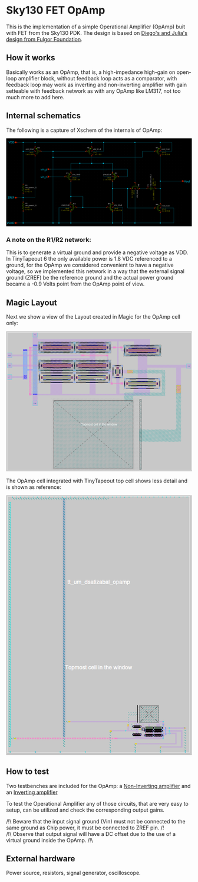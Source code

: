 <!---

This file is used to generate your project datasheet. Please fill in the information below and delete any unused
sections.

You can also include images in this folder and reference them in the markdown. Each image must be less than
512 kb in size, and the combined size of all images must be less than 1 MB.
-->

# Sky130 FET OpAmp

This is the implementation of a simple Operational Amplifier (OpAmp) buit with FET from the Sky130 PDK. The design is based on [Diego's and Julia's design from Fulgor Foundation](https://github.com/diegohernando/caravel_fulgor_opamp/tree/master/xschem).

## How it works

Basically works as an OpAmp, that is, a high-impedance high-gain on open-loop amplifier block, without feedback loop acts as a comparator, with feedback loop may work as inverting and non-inverting amplifier with gain setteable with feedback network as with any OpAmp like LM317, not too much more to add here.

## Internal schematics

The following is a capture of Xschem of the internals of OpAmp:

![OpAmp schematics](./img/xschem.png "OpAmp schematics")

### A note on the R1/R2 network:

This is to generate a virtual ground and provide a negative voltage as VDD. In TinyTapeout 6 the only available power is 1.8 VDC referenced to a ground, for the OpAmp we considered convenient to have a negative voltage, so we implemented this network in a way that the external signal ground (ZREF) be the reference ground and the actual power ground became a -0.9 Volts point from the OpAmp point of view.

## Magic Layout

Next we show a view of the Layout created in Magic for the OpAmp cell only:

![Magic layout](./img/magic.png "Magic layout")

The OpAmp cell integrated with TinyTapeout top cell shows less detail and is shown as reference:

![Magic layout](./img/magictop.png "Magic layout")

## How to test

Two testbenches are included for the OpAmp: a [Non-Inverting amplifier](../xschem/opamp_tb.sch) and an [Inverting amplifier](../xschem/opamp_inv_tb.sch) 

To test the Operational Amplifier any of those circuits, that are very easy to setup, can be utilized and check the corresponding output gains.

/!\ Beware that the input signal ground (Vin) must not be connected to the same ground as Chip power, it must be connected to ZREF pin. /!\
/!\ Observe that output signal will have a DC offset due to the use of a virtual ground inside the OpAmp. /!\

## External hardware

Power source, resistors, signal generator, oscilloscope.

